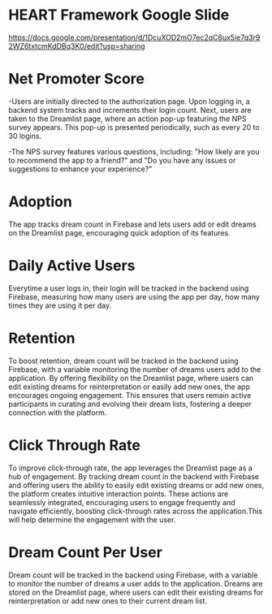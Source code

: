 # HEART Framework Google Slide
https://docs.google.com/presentation/d/1DcuXOD2mO7ec2qC6ux5ie7q3r92WZ6txtcmKdDBq3K0/edit?usp=sharing

# Net Promoter Score
-Users are initially directed to the authorization page. Upon logging in, a backend system tracks and increments their login count. Next, users are taken to the Dreamlist page, where an action pop-up featuring the NPS 
survey appears. This pop-up is presented periodically, such as every 20 to 30 logins.

-The NPS survey features various questions, including: "How likely are you to recommend the app to a friend?" and "Do you have any issues or suggestions to enhance your experience?"

# Adoption
The app tracks dream count in Firebase and lets users add or edit dreams on the Dreamlist page, encouraging quick adoption of its features.

# Daily Active Users
Everytime a user logs in, their login will be tracked in the backend using Firebase, measuring how many users are using the app per day, how many times they are using it per day.

# Retention
To boost retention, dream count will be tracked in the backend using Firebase, with a variable monitoring the number of dreams users add to the application. By offering flexibility on the Dreamlist page, where users can 
edit existing dreams for reinterpretation or easily add new ones, the app encourages ongoing engagement. This ensures that users remain active participants in curating and evolving their dream lists, fostering a deeper 
connection with the platform.

# Click Through Rate
To improve click-through rate, the app leverages the Dreamlist page as a hub of engagement. By tracking dream count in the backend with Firebase and offering users the ability to easily edit existing dreams or add new ones, 
the platform creates intuitive interaction points. These actions are seamlessly integrated, encouraging users to engage frequently and navigate efficiently, boosting click-through rates across the application.This will help 
determine the engagement with the user.

# Dream Count Per User
Dream count will be tracked in the backend using Firebase, with a  variable to monitor the number of dreams a user adds to the application. Dreams are stored on the Dreamlist page, where users can edit their existing dreams 
for reinterpretation or add new ones to their current dream list.
